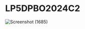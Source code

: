 # LP5DPBO2024C2
![Screenshot (1685)](https://github.com/roozenn/LP5DPBO2024C2/assets/151520468/e4d27bd7-3dc3-4265-9e69-b0ae5b4fdf90)
